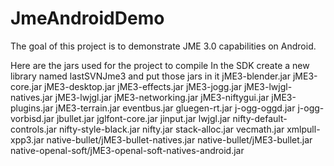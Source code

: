 JmeAndroidDemo
==============

The goal of this project is to demonstrate JME 3.0 capabilities on Android. 

Here are the jars used for the project to compile
In the SDK create a new library named lastSVNJme3 and put those jars in it
jME3-blender.jar
jME3-core.jar
jME3-desktop.jar
jME3-effects.jar
jME3-jogg.jar
jME3-lwjgl-natives.jar
jME3-lwjgl.jar
jME3-networking.jar
jME3-niftygui.jar
jME3-plugins.jar
jME3-terrain.jar
eventbus.jar
gluegen-rt.jar
j-ogg-oggd.jar
j-ogg-vorbisd.jar
jbullet.jar
jglfont-core.jar
jinput.jar
lwjgl.jar
nifty-default-controls.jar
nifty-style-black.jar
nifty.jar
stack-alloc.jar
vecmath.jar
xmlpull-xpp3.jar
native-bullet/jME3-bullet-natives.jar
native-bullet/jME3-bullet.jar
native-openal-soft/jME3-openal-soft-natives-android.jar
